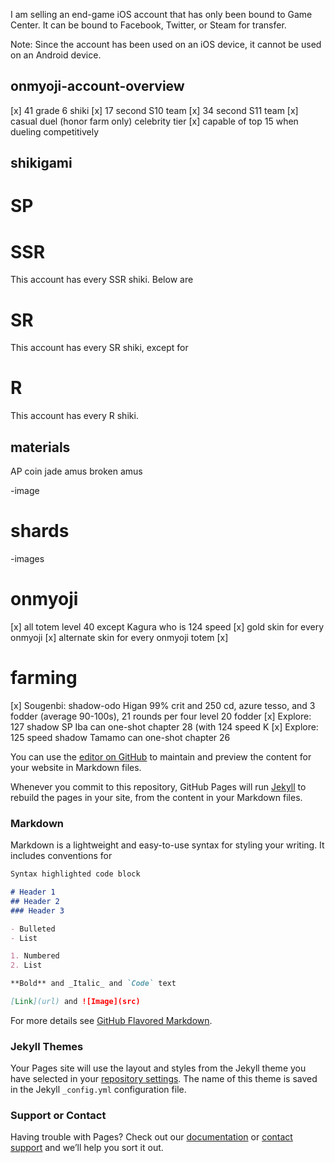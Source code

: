 I am selling an end-game iOS account that has only been bound to Game Center.  It can be bound to Facebook, Twitter, or Steam for transfer.  

Note: Since the account has been used on an iOS device, it cannot be used on an Android device.  

## onmyoji-account-overview

[x] 41 grade 6 shiki
[x] 17 second S10 team
[x] 34 second S11 team
[x] casual duel (honor farm only) celebrity tier
[x] capable of top 15 when dueling competitively


## shikigami

# SP

# SSR

This account has every SSR shiki.  Below are 

# SR

This account has every SR shiki, except for

# R

This account has every R shiki.

## materials

AP
coin
jade
amus
broken amus

-image

# shards

-images

# onmyoji

[x] all totem level 40 except Kagura who is 124 speed
[x] gold skin for every onmyoji
[x] alternate skin for every onmyoji totem
[x] 

# farming

[x] Sougenbi: shadow-odo Higan 99% crit and 250 cd, azure tesso, and 3 fodder (average 90-100s), 21 rounds per four level 20 fodder
[x] Explore: 127 shadow SP Iba  can one-shot chapter 28 (with 124 speed K
[x] Explore: 125 speed shadow Tamamo can one-shot chapter 26 



You can use the [editor on GitHub](https://github.com/bluehatonmyoji/account-sale/edit/master/README.md) to maintain and preview the content for your website in Markdown files.

Whenever you commit to this repository, GitHub Pages will run [Jekyll](https://jekyllrb.com/) to rebuild the pages in your site, from the content in your Markdown files.

### Markdown

Markdown is a lightweight and easy-to-use syntax for styling your writing. It includes conventions for

```markdown
Syntax highlighted code block

# Header 1
## Header 2
### Header 3

- Bulleted
- List

1. Numbered
2. List

**Bold** and _Italic_ and `Code` text

[Link](url) and ![Image](src)
```

For more details see [GitHub Flavored Markdown](https://guides.github.com/features/mastering-markdown/).

### Jekyll Themes

Your Pages site will use the layout and styles from the Jekyll theme you have selected in your [repository settings](https://github.com/bluehatonmyoji/account-sale/settings). The name of this theme is saved in the Jekyll `_config.yml` configuration file.

### Support or Contact

Having trouble with Pages? Check out our [documentation](https://help.github.com/categories/github-pages-basics/) or [contact support](https://github.com/contact) and we’ll help you sort it out.
